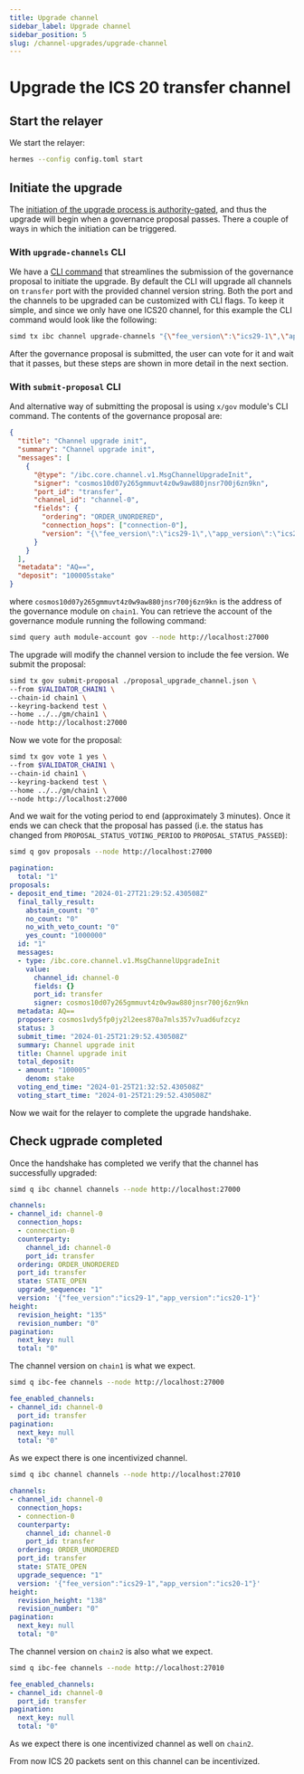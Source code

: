 ```yaml
---
title: Upgrade channel
sidebar_label: Upgrade channel
sidebar_position: 5
slug: /channel-upgrades/upgrade-channel
---
```


# Upgrade the ICS 20 transfer channel

## Start the relayer

We start the relayer:

```bash
hermes --config config.toml start
```

## Initiate the upgrade

The [initiation of the upgrade process is authority-gated](https://ibc.cosmos.network/main/ibc/channel-upgrades#governance-gating-on-chanupgradeinit), and thus the upgrade will begin when a governance proposal passes. There a couple of ways in which the initiation can be triggered.

### With `upgrade-channels` CLI

We have a [CLI command](https://github.com/cosmos/ibc-go/blob/v8.1.0/modules/core/04-channel/client/cli/tx.go#L62) that streamlines the submission of the governance proposal to initiate the upgrade. By default the CLI will upgrade all channels on `transfer` port with the provided channel version string. Both the port and the channels to be upgraded can be customized with CLI flags. To keep it simple, and since we only have one ICS20 channel, for this example the CLI command would look like the following:

```bash
simd tx ibc channel upgrade-channels "{\"fee_version\":\"ics29-1\",\"app_version\":\"ics20-1\"}" --deposit 10stake
```

After the governance proposal is submitted, the user can vote for it and wait that it passes, but these steps are shown in more detail in the next section.

### With `submit-proposal` CLI

And alternative way of submitting the proposal is using `x/gov` module's CLI command. The contents of the governance proposal are:

```json title=proposal.json
{
  "title": "Channel upgrade init",
  "summary": "Channel upgrade init",
  "messages": [
    {
      "@type": "/ibc.core.channel.v1.MsgChannelUpgradeInit",
      "signer": "cosmos10d07y265gmmuvt4z0w9aw880jnsr700j6zn9kn",
      "port_id": "transfer",
      "channel_id": "channel-0",
      "fields": {
        "ordering": "ORDER_UNORDERED",
        "connection_hops": ["connection-0"],
        "version": "{\"fee_version\":\"ics29-1\",\"app_version\":\"ics20-1\"}"
      }
    }
  ],
  "metadata": "AQ==",
  "deposit": "100005stake"
}
```

where `cosmos10d07y265gmmuvt4z0w9aw880jnsr700j6zn9kn` is the address of the governance module on `chain1`. You can retrieve the account of the governance module running the following command:

```bash
simd query auth module-account gov --node http://localhost:27000
```

The upgrade will modify the channel version to include the fee version. We submit the proposal:

```bash
simd tx gov submit-proposal ./proposal_upgrade_channel.json \
--from $VALIDATOR_CHAIN1 \
--chain-id chain1 \
--keyring-backend test \
--home ../../gm/chain1 \
--node http://localhost:27000
```

Now we vote for the proposal:

```bash
simd tx gov vote 1 yes \
--from $VALIDATOR_CHAIN1 \
--chain-id chain1 \
--keyring-backend test \
--home ../../gm/chain1 \
--node http://localhost:27000
```

And we wait for the voting period to end (approximately 3 minutes). Once it ends we can check that the proposal has passed (i.e. the status has changed from `PROPOSAL_STATUS_VOTING_PERIOD` to `PROPOSAL_STATUS_PASSED`):

```bash
simd q gov proposals --node http://localhost:27000
```

```yaml
pagination:
  total: "1"
proposals:
- deposit_end_time: "2024-01-27T21:29:52.430508Z"
  final_tally_result:
    abstain_count: "0"
    no_count: "0"
    no_with_veto_count: "0"
    yes_count: "1000000"
  id: "1"
  messages:
  - type: /ibc.core.channel.v1.MsgChannelUpgradeInit
    value:
      channel_id: channel-0
      fields: {}
      port_id: transfer
      signer: cosmos10d07y265gmmuvt4z0w9aw880jnsr700j6zn9kn
  metadata: AQ==
  proposer: cosmos1vdy5fp0jy2l2ees870a7mls357v7uad6ufzcyz
  status: 3
  submit_time: "2024-01-25T21:29:52.430508Z"
  summary: Channel upgrade init
  title: Channel upgrade init
  total_deposit:
  - amount: "100005"
    denom: stake
  voting_end_time: "2024-01-25T21:32:52.430508Z"
  voting_start_time: "2024-01-25T21:29:52.430508Z"
```

Now we wait for the relayer to complete the upgrade handshake.

## Check ugprade completed

Once the handshake has completed we verify that the channel has successfully upgraded:

```bash
simd q ibc channel channels --node http://localhost:27000
```

```yaml
channels:
- channel_id: channel-0
  connection_hops:
  - connection-0
  counterparty:
    channel_id: channel-0
    port_id: transfer
  ordering: ORDER_UNORDERED
  port_id: transfer
  state: STATE_OPEN
  upgrade_sequence: "1"
  version: '{"fee_version":"ics29-1","app_version":"ics20-1"}'
height:
  revision_height: "135"
  revision_number: "0"
pagination:
  next_key: null
  total: "0"
```

The channel version on `chain1` is what we expect.

```bash
simd q ibc-fee channels --node http://localhost:27000
```

```yaml
fee_enabled_channels:
- channel_id: channel-0
  port_id: transfer
pagination:
  next_key: null
  total: "0"
```

As we expect there is one incentivized channel.

```bash
simd q ibc channel channels --node http://localhost:27010
```

```yaml
channels:
- channel_id: channel-0
  connection_hops:
  - connection-0
  counterparty:
    channel_id: channel-0
    port_id: transfer
  ordering: ORDER_UNORDERED
  port_id: transfer
  state: STATE_OPEN
  upgrade_sequence: "1"
  version: '{"fee_version":"ics29-1","app_version":"ics20-1"}'
height:
  revision_height: "138"
  revision_number: "0"
pagination:
  next_key: null
  total: "0"
```

The channel version on `chain2` is also what we expect.

```bash
simd q ibc-fee channels --node http://localhost:27010
```

```yaml
fee_enabled_channels:
- channel_id: channel-0
  port_id: transfer
pagination:
  next_key: null
  total: "0"
```

As we expect there is one incentivized channel as well on `chain2`.

From now ICS 20 packets sent on this channel can be incentivized.
